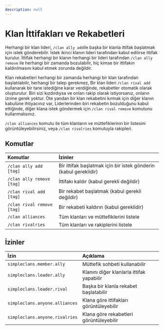 ```yaml
---
description: null
---
```


# Klan İttifakları ve Rekabetleri

Herhangi bir klan lideri, `/clan ally add`ile başka bir klanla ittifak başlatmak için istek gönderebilir. İstek ikinci klanın lideri tarafından kabul edilirse ittifak kurulur. İttifak herhangi bir klanın herhangi bir lideri tarafından `/clan ally remove` ile herhangi bir zamanda bozulabilir, hiç kimse bir ittifakın kaldırılmasını kabul etmek zorunda değildir.

Klan rekabetleri herhangi bir zamanda herhangi bir klan tarafından başlatılabilir, herhangi bir talep gerekmez, Bir klan lideri `/clan rival add` kullanarak bir tane istediğine karar verdiğinde, rekabetler otomatik olarak oluşturulur. Biri sizi kızdırdıysa ve onları rakip olarak istiyorsanız, onların iznine gerek yoktur. Öte yandan bir klan rekabetini kırmak için diğer klanın kabulüne ihtiyacınız var, Liderlerinden biri rekabetin bozulduğunu kabul ettiğinde, diğer klana istek göndermek için `/clan rival remove` komutunu kullanmalısınız.

`/clan alliances` komutu ile tüm klanların ve müttefiklerinin bir listesini görüntüleyebilirsiniz, veya `/clan rivalries` komutuyla rakipleri.

## Komutlar

| Komutlar | İzinler |
| :--- | :--- |
| `/clan ally add [tag]` | Bir ittifak başlatmak için bir istek gönderin \(kabul gereklidir\) |
| `/clan ally remove [tag]` | İttifakı kaldır \(kabul gerekli değildir\) |
| `/clan rival add [tag]` | Bir rekabet başlatmak \(kabul gerekli değildir\) |
| `/clan rival remove [tag]` | Bir rekabeti kaldırın \(kabul gereklidir\) |
| `/clan alliances` | Tüm klanları ve müttefiklerini listele |
| `/clan rivalries` | Tüm klanları ve rakiplerini listele |

## İzinler

| İzin | Açıklama |
| :--- | :--- |
| `simpleclans.member.ally` | Müttefik sohbeti kullanabilir |
| `simpleclans.leader.ally` | Klanını diğer klanlarla ittifak yapabilir |
| `simpleclans.leader.rival` | Başka bir klanla rekabet başlatabilir |
| `simpleclans.anyone.alliances` | Klana göre ittifakları görüntüleyebilir |
| `simpleclans.anyone.rivalries` | Klana göre rekabetleri görüntüleyebilir |

